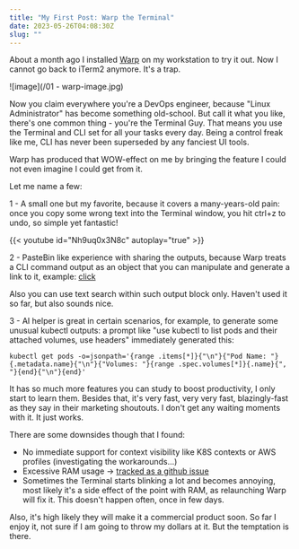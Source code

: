 ```yaml
---
title: "My First Post: Warp the Terminal"
date: 2023-05-26T04:08:30Z
slug: ""
---
```


About a month ago I installed [Warp](https://www.warp.dev/) on my workstation to try it out. Now I cannot go back to iTerm2 anymore. It's a trap.

![image](/01 - warp-image.jpg)

Now you claim everywhere you're a DevOps engineer, because "Linux Administrator" has become something old-school. But call it what you like, there's one common thing - you're the Terminal Guy. That means you use the Terminal and CLI set for all your tasks every day. Being a control freak like me, CLI has never been superseded by any fanciest UI tools.

Warp has produced that WOW-effect on me by bringing the feature I could not even imagine I could get from it.

Let me name a few:

1 - A small one but my favorite, because it covers a many-years-old pain: once you copy some wrong text into the Terminal window, you hit ctrl+z to undo, so simple yet fantastic!

{{< youtube id="Nh9uq0x3N8c" autoplay="true" >}}

2 - PasteBin like experience with sharing the outputs, because Warp treats a CLI command output as an object that you can manipulate and generate a link to it, example: [click](https://app.warp.dev/block/Vsy0PXZpdrWfglobYv64HI)

Also you can use text search within such output block only. Haven't used it so far, but also sounds nice.

3 - AI helper is great in certain scenarios, for example, to generate some unusual kubectl outputs: a prompt like "use kubectl to list pods and their attached volumes, use headers" immediately generated this:

```kubectl get pods -o=jsonpath='{range .items[*]}{"\n"}{"Pod Name: "}{.metadata.name}{"\n"}{"Volumes: "}{range .spec.volumes[*]}{.name}{", "}{end}{"\n"}{end}'```

It has so much more features you can study to boost productivity, I only start to learn them.
Besides that, it's very fast, very very fast, blazingly-fast as they say in their marketing shoutouts. I don't get any waiting moments with it. It just works.

There are some downsides though that I found:

* No immediate support for context visibility like K8S contexts or AWS profiles (investigating the workarounds...)
* Excessive RAM usage -> [tracked as a github issue](https://github.com/warpdotdev/Warp/issues/2611#issuecomment-1557370822)
* Sometimes the Terminal starts blinking a lot and becomes annoying, most likely it's a side effect of the point with RAM, as relaunching Warp will fix it. This doesn't happen often, once in few days.

Also, it's high likely they will make it a commercial product soon. So far I enjoy it, not sure if I am going to throw my dollars at it. But the temptation is there.

